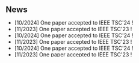 <h2 id="news" style="margin:30px 0px 10px;">News</h2>

<style>
  #scrollableDiv {
    min-height: 100px;
    height: 100px;
    overflow-y: hidden;
    opacity: 1;
    transition: height 0.5s ease-in-out, opacity 0.5s ease-in-out;
  }
</style>

<ul id="scrollableDiv" onmouseover="showScrollbar()" onmouseout="hideScrollbar()">
  <li>[10/2024] One paper accepted to IEEE TSC'24 !</li>
  <li>[11/2023] One paper accepted to IEEE TSC'23 !</li>
  <li>[10/2024] One paper accepted to IEEE TSC'24 !</li>
  <li>[11/2023] One paper accepted to IEEE TSC'23 !</li>
 <li>[10/2024] One paper accepted to IEEE TSC'24 !</li>
  <li>[11/2023] One paper accepted to IEEE TSC'23 !</li>
</ul>
<script>
  function showScrollbar() {
    var div = document.getElementById('scrollableDiv');
    div.style.height = div.scrollHeight + 'px';
    div.style.opacity = 1;
  }
  function hideScrollbar() {
    var div = document.getElementById('scrollableDiv');
    div.style.height = '100px';
    div.style.opacity = 1;
  }
</script>

